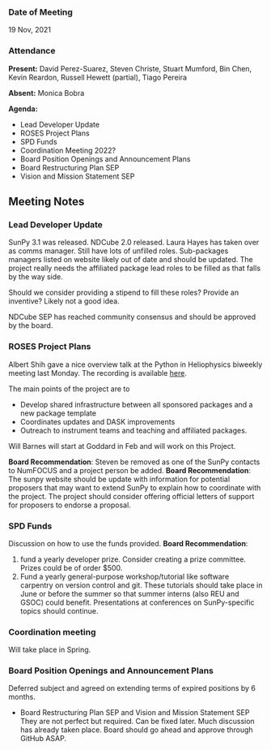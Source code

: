 ### Date of Meeting
19 Nov, 2021

### Attendance

**Present:** David Perez-Suarez, Steven Christe, Stuart Mumford, Bin Chen, Kevin Reardon, Russell Hewett (partial), Tiago Pereira

**Absent:** Monica Bobra

**Agenda:**
* Lead Developer Update
* ROSES Project Plans
* SPD Funds
* Coordination Meeting 2022?
* Board Position Openings and Announcement Plans
* Board Restructuring Plan SEP
* Vision and Mission Statement SEP

## Meeting Notes

### Lead Developer Update
SunPy 3.1 was released. NDCube 2.0 released. Laura Hayes has taken over as comms manager. Still have lots of unfilled roles. Sub-packages managers listed on website likely out of date and should be updated. The project really needs the affiliated package lead roles to be filled as that falls by the way side.

Should we consider providing a stipend to fill these roles? Provide an inventive? Likely not a good idea.

NDCube SEP has reached community consensus and should be approved by the board.

### ROSES Project Plans
Albert Shih gave a nice overview talk at the Python in Heliophysics biweekly meeting last Monday. The recording is available [here](https://drive.google.com/file/d/1NTFDe1vp4ONEghHAh618pb3IIXtQML0y/view).

The main points of the project are to
* Develop shared infrastructure between all sponsored packages and a new package template
* Coordinates updates and DASK improvements
* Outreach to instrument teams and teaching and affiliated packages.

Will Barnes will start at Goddard in Feb and will work on this Project.

**Board Recommendation**: Steven be removed as one of the SunPy contacts to NumFOCUS and a project person be added.
**Board Recommendation**: The sunpy website should be update with information for potential proposers that may want to extend SunPy to explain how to coordinate with the project. The project should consider offering official letters of support for proposers to endorse a proposal.

### SPD Funds
Discussion on how to use the funds provided.
**Board Recommendation**: 
1. fund a yearly developer prize. Consider creating a prize committee. Prizes could be of order $500.
2. Fund a yearly general-purpose workshop/tutorial like software carpentry on version control and git. These tutorials should take place in June or before the summer so that summer interns (also REU and GSOC) could benefit. Presentations at conferences on SunPy-specific topics should continue.

### Coordination meeting
Will take place in Spring.

### Board Position Openings and Announcement Plans
Deferred subject and agreed on extending terms of expired positions by 6 months.

* Board Restructuring Plan SEP and Vision and Mission Statement SEP
They are not perfect but required. Can be fixed later. Much discussion has already taken place. Board should go ahead and approve through GitHub ASAP.

